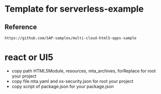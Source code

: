 # Template for serverless-example
  

## Reference
    https://github.com/SAP-samples/multi-cloud-html5-apps-sample

# react or UI5
  - copy path HTML5Module, resources, mta_archives, forReplace for root your project
  - copy file mta.yaml and xs-security.json for root your project
  - copy script of package.json for your package.json 